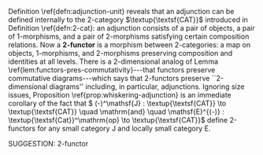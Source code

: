 Definition \ref{defn:adjunction-unit} reveals that an adjunction can be defined internally to the 2-category $\textup{\textsf{CAT}}$ introduced in Definition \ref{defn:2-cat}: an adjunction consists of a pair of objects, a pair of 1-morphisms, and a pair of 2-morphisms satisfying certain composition relations. Now a **2-functor** is a morphism between 2-categories: a map on objects, 1-morphisms, and 2-morphisms preserving composition and identities at all levels. There is a 2-dimensional analog of Lemma \ref{lem:functors-pres-commutativity}---that functors preserve commutative diagrams---which says that 2-functors preserve ``2-dimensional diagrams'' including, in particular, adjunctions. Ignoring size issues, Proposition \ref{prop:whiskering-adjunction} is an immediate corollary of the fact that
$ (-)^\mathsf{J} : \textup{\textsf{CAT}} \to \textup{\textsf{CAT}} \quad \mathrm{and} \quad \mathsf{E}^{(-)} : \textup{\textsf{Cat}}^\mathrm{op} \to \textup{\textsf{CAT}}$ define 2-functors for any small category $\mathsf{J}$ and locally small category $\mathsf{E}$.

SUGGESTION: 2-functor